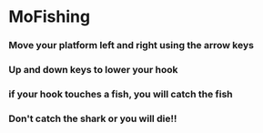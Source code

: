 # MoFishing
### Move your platform left and right using the arrow keys
### Up and down keys to lower your hook
### if your hook touches a fish, you will catch the fish
### Don't catch the shark or you will die!!
